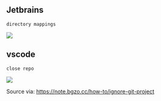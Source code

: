 
## Jetbrains

`directory mappings`

![](https://raw.githack.com/bGZo/assets/dev/2025/202507232110869.png)

## vscode

`close repo`

![](https://raw.githack.com/bGZo/assets/dev/2025/202508032148884.png)

Source via: https://note.bgzo.cc/how-to/ignore-git-project